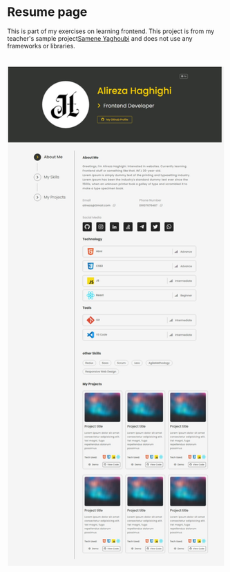 # Resume page

This is part of my exercises on learning frontend. This project is from my teacher's sample project[Samene Yaghoubi](https://github.com/SamaneYaghoobi/css) and does not use any frameworks or libraries.

<img src="./assets/images/full-view.jpeg" width="500" style="display:block;margin: 40px auto" />
